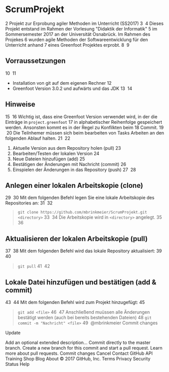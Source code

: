 # ScrumProjekt
2
Projekt zur Erprobung agiler Methoden im Unterricht (SS2017)
3
​
4
Dieses Projekt entstand im Rahmen der Vorlesung "Didaktik der Informatik"
5
im Sommersemester 2017 an der Universität Osnabrück. Im Rahmen des Projekes
6
wurden agile Methoden der Softwareentwicklung für den Unterricht anhand
7
eines Greenfoot Projektes erprobt.
8
​
9
## Vorraussetzungen
10
​
11
- Installation von git auf dem eigenen Rechner
12
- Greenfoot Version 3.0.2 und aufwärts und das JDK
13
​
14
## Hinweise
15
​
16
Wichtig ist, dass eine Greenfoot Version verwendet wird, in der die Einträge in ```project.greenfoot```
17
in alphabetischer Reihenfolge gespeichert werden. Ansonsten kommt es in der Regel zu Konfilkten beim
18
Commit.
19
​
20
Die Teilnhemer müssen sich beim bearbeiten von Tasks Arbeiten an den folgenden Ablauf halten.
21
​
22
1. Aktuelle Version aus dem Repository holen (pull)
23
2. Bearbeiten/Testen der lokalen Version
24
3. Neue Dateien hinzufügen (add)
25
4. Bestätigen der Änderungen mit Nachricht (commit)
26
5. Einspielen der Änderungen in das Repository (push)
27
​
28
## Anlegen einer lokalen Arbeitskopie (clone)
29
​
30
Mit dem folgenden Befehl legen Sie eine lokale Arbeitskopie des Repositories an:
31
​
32
> ```git clone https://github.com/mbrinkmeier/ScrumProjekt.git <directory>```
33
​
34
Die Arbeitskopie wird in ```<directory>``` angelegt.
35
​
36
## Aktualisieren der lokalen Arbeitskopie (pull)
37
​
38
Mit dem folgenden Befehl wird das lokale Repository aktualisiert:
39
​
40
> ```git pull```
41
​
42
## Lokale Datei hinzufügen und bestätigen (add & commit)
43
​
44
Mit dem folgenden Befehl wird <file> zum Projekt hinzugefügt:
45
> ```git add <file>```
46
​
47
Anschließend muüssen alle Änderungen bestätigt werden (auch bei bereits bestehenden Dateien)
48
> ```git commit -m "Nachricht" <file>```
49
​
@mbrinkmeier
Commit changes

Update 

Add an optional extended description…
  Commit directly to the master branch.
  Create a new branch for this commit and start a pull request. Learn more about pull requests.
Commit changes  Cancel
Contact GitHub API Training Shop Blog About
© 2017 GitHub, Inc. Terms Privacy Security Status Help
